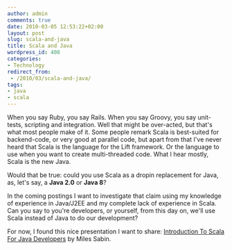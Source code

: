 ```yaml
---
author: admin
comments: true
date: 2010-03-05 12:53:22+02:00
layout: post
slug: scala-and-java
title: Scala and Java
wordpress_id: 408
categories:
- Technology
redirect_from:
 - /2010/03/scala-and-java/
tags:
- java
- scala
---
```


When you say Ruby, you say Rails. When you say Groovy, you say unit-tests, scripting and integration. Well that might be over-acted, but that's what most people make of it.
Some people remark Scala is best-suited for backend-code, or very good at parallel code, but apart from that I've never heard that Scala is the language for the Lift framework. Or the language to use when you want to create multi-threaded code. What I hear mostly, Scala is the new Java.  

Would that be true: could you use Scala as a dropin replacement for Java, as, let's say, a **Java 2.0** or **Java 8**?



In the coming postings I want to investigate that claim using my knowledge of experience in Java/J2EE and my complete lack of experience in Scala. Can you say to you're developers, or yourself, from this day on, we'll use Scala instead of Java to do our development?





For now, I found this nice presentation I want to share: [Introduction To Scala For Java Developers](http://www.slideshare.net/skillsmatter/miles-sabin-introduction-to-scala-for-java-developers) by Miles Sabin.
